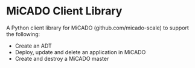 # MiCADO Client Library

A Python client library for MiCADO (github.com/micado-scale) to support the following:
- Create an ADT
- Deploy, update and delete an application in MiCADO
- Create and destroy a MiCADO master
